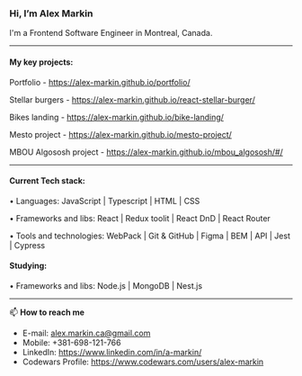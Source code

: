 ### Hi, I’m Alex Markin

I'm a Frontend Software Engineer in Montreal, Canada.

------


#### My key projects:

Portfolio - https://alex-markin.github.io/portfolio/

Stellar burgers - https://alex-markin.github.io/react-stellar-burger/

Bikes landing - https://alex-markin.github.io/bike-landing/

Mesto project - https://alex-markin.github.io/mesto-project/ 

MBOU Algososh project - https://alex-markin.github.io/mbou_algososh/#/


------
#### Current Tech stack:


• Languages: JavaScript | Typescript | HTML | CSS  

• Frameworks and libs: React | Redux toolit | React DnD | React Router

• Tools and technologies: WebPack | Git & GitHub | Figma | BEM | API | Jest | Cypress

#### Studying:

• Frameworks and libs:  Node.js | MongoDB | Nest.js

------

📫  **How to reach me**

- E-mail: alex.markin.ca@gmail.com
- Mobile: +381-698-121-766
- LinkedIn: https://www.linkedin.com/in/a-markin/
- Codewars Profile: https://www.codewars.com/users/alex-markin
